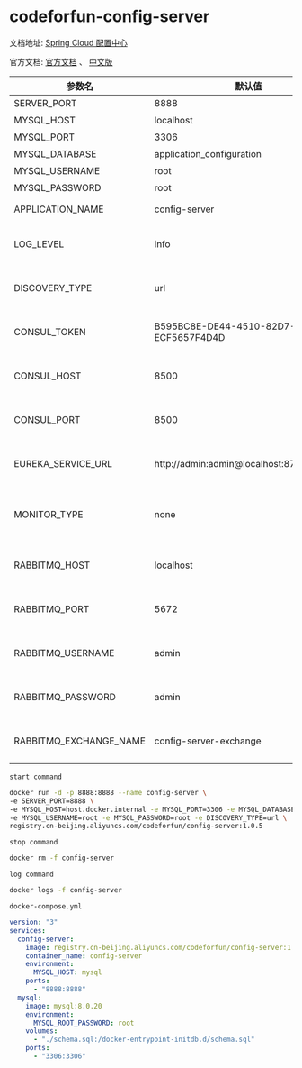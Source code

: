 # codeforfun-config-server

文档地址: [Spring Cloud 配置中心](https://consolelog.gitee.io/docker-config-server-all-in-one/)

官方文档: [官方文档](https://cloud.spring.io/spring-cloud-static/spring-cloud-config/2.2.3.RELEASE/reference/html/) 、 [中文版](https://consolelog.gitee.io/docs-config/)


参数名 | 默认值 | 说明
---|---|---
SERVER_PORT | 8888 | 后端暴露的端口
MYSQL_HOST | localhost | 数据库地址
MYSQL_PORT | 3306 | 数据库端口号
MYSQL_DATABASE | application_configuration | 数据库名
MYSQL_USERNAME | root | 数据库登录名
MYSQL_PASSWORD | root | 数据库登录密码
APPLICATION_NAME | config-server | SpringBoot中的 `spring.application.name`
LOG_LEVEL | info | SpringBoot中的 `logging.level`，设置为 `debug` 会显示SQL详情
DISCOVERY_TYPE | url | 注册中心类型，url/eureka/consul，其中 url 表示不使用注册中心
CONSUL_TOKEN | B595BC8E-DE44-4510-82D7-ECF5657F4D4D | 当 DISCOVERY_TYPE 为 consul 时生效，表示 consul的 acl_token
CONSUL_HOST | 8500 | 当 DISCOVERY_TYPE 为 consul 时生效，表示 consul的地址
CONSUL_PORT | 8500 | 当 DISCOVERY_TYPE 为 consul 时生效，表示 consul的端口号
EUREKA_SERVICE_URL | http://admin:admin@localhost:8761/eureka/ | 当 DISCOVERY_TYPE 为 eureka 时生效，表示 eureka 的注册地址
MONITOR_TYPE | none | 通知推送类型，none/rabbitmq，其中 none 表示不使用通知推送功能
RABBITMQ_HOST| localhost | 当 MONITOR_TYPE 为 rabbitmq 时生效，表示 rabbitmq 的地址
RABBITMQ_PORT| 5672 | 当 MONITOR_TYPE 为 rabbitmq 时生效，表示 rabbitmq 的端口号
RABBITMQ_USERNAME| admin | 当 MONITOR_TYPE 为 rabbitmq 时生效，表示 rabbitmq 的用户名
RABBITMQ_PASSWORD| admin | 当 MONITOR_TYPE 为 rabbitmq 时生效，表示 rabbitmq 的密码
RABBITMQ_EXCHANGE_NAME| config-server-exchange | 当 MONITOR_TYPE 为 rabbitmq 时生效，表示 rabbitmq 的交换机名称

`start command`
```bash
docker run -d -p 8888:8888 --name config-server \
-e SERVER_PORT=8888 \
-e MYSQL_HOST=host.docker.internal -e MYSQL_PORT=3306 -e MYSQL_DATABASE=application_configuration \
-e MYSQL_USERNAME=root -e MYSQL_PASSWORD=root -e DISCOVERY_TYPE=url \
registry.cn-beijing.aliyuncs.com/codeforfun/config-server:1.0.5
```

`stop command`
```bash
docker rm -f config-server
```

`log command`
```bash
docker logs -f config-server
```

`docker-compose.yml`
```yaml
version: "3"
services:
  config-server:
    image: registry.cn-beijing.aliyuncs.com/codeforfun/config-server:1.0.5
    container_name: config-server
    environment:
      MYSQL_HOST: mysql
    ports:
      - "8888:8888"
  mysql:
    image: mysql:8.0.20
    environment:
      MYSQL_ROOT_PASSWORD: root
    volumes:
      - "./schema.sql:/docker-entrypoint-initdb.d/schema.sql"
    ports:
      - "3306:3306"
```